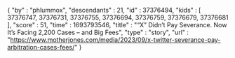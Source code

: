 {
  "by" : "phlummox",
  "descendants" : 21,
  "id" : 37376494,
  "kids" : [ 37376747, 37376731, 37376755, 37376694, 37376759, 37376679, 37376681 ],
  "score" : 51,
  "time" : 1693793546,
  "title" : "“X” Didn’t Pay Severance. Now It’s Facing 2,200 Cases – and Big Fees",
  "type" : "story",
  "url" : "https://www.motherjones.com/media/2023/09/x-twitter-severance-pay-arbitration-cases-fees/"
}
